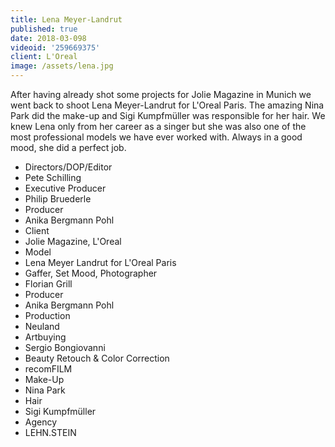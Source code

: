 ```yaml
---
title: Lena Meyer-Landrut
published: true
date: 2018-03-098
videoid: '259669375'
client: L'Oreal
image: /assets/lena.jpg
---
```


After having already shot some projects for Jolie Magazine in Munich we went back to shoot Lena Meyer-Landrut for L'Oreal Paris. The amazing Nina Park did the make-up and Sigi Kumpfmüller was responsible for her hair. We knew Lena only from her career as a singer but she was also one of the most professional models we have ever worked with. Always in a good mood, she did a perfect job. 

* Directors/DOP/Editor
* Pete Schilling
* Executive Producer
* Philip Bruederle
* Producer
* Anika Bergmann Pohl
* Client
* Jolie Magazine, L'Oreal
* Model
* Lena Meyer Landrut for L'Oreal Paris
* Gaffer, Set Mood, Photographer
* Florian Grill
* Producer
* Anika Bergmann Pohl 
* Production
* Neuland
* Artbuying
* Sergio Bongiovanni 
* Beauty Retouch & Color Correction
* recomFILM 
* Make-Up
* Nina Park 
* Hair
* Sigi Kumpfmüller
* Agency
* LEHN.STEIN
